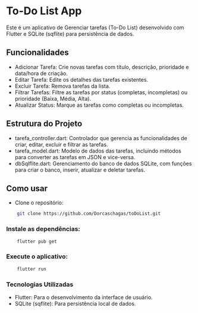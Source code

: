# To-Do List App
Este é um aplicativo de Gerenciar tarefas (To-Do List) desenvolvido com Flutter e SQLite (sqflite) para persistência de dados.

## Funcionalidades
 - Adicionar Tarefa: Crie novas tarefas com título, descrição, prioridade e data/hora de criação.
 - Editar Tarefa: Edite os detalhes das tarefas existentes.
 - Excluir Tarefa: Remova tarefas da lista.
 - Filtrar Tarefas: Filtre as tarefas por status (completas, incompletas) ou prioridade (Baixa, Média, Alta).
 - Atualizar Status: Marque as tarefas como completas ou incompletas.

## Estrutura do Projeto
 - tarefa_controller.dart: Controlador que gerencia as funcionalidades de criar, editar, excluir e filtrar as tarefas.
 - tarefa_model.dart: Modelo de dados das tarefas, incluindo métodos para converter as tarefas em JSON e vice-versa.
 - dbSqlflite.dart: Gerenciamento do banco de dados SQLite, com funções para criar o banco, inserir, atualizar e deletar tarefas.

## Como usar
 - Clone o repositório:

```bash
    git clone https://github.com/Dorcaschagas/toDoList.git
```
### Instale as dependências:
```bash
    flutter pub get
```

### Execute o aplicativo:
```bash
    flutter run
 ```

### Tecnologias Utilizadas
 - Flutter: Para o desenvolvimento da interface de usuário.
 - SQLite (sqflite): Para persistência local de dados.
